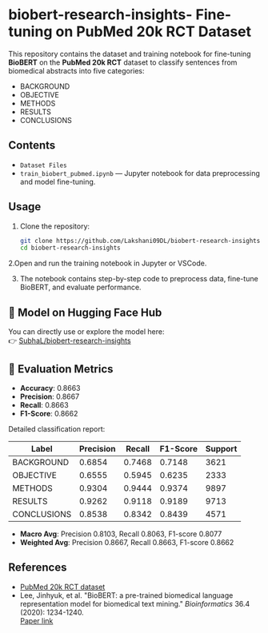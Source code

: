 # biobert-research-insights- Fine-tuning on PubMed 20k RCT Dataset

This repository contains the dataset and training notebook for fine-tuning **BioBERT** on the **PubMed 20k RCT** dataset to classify sentences from biomedical abstracts into five categories:

- BACKGROUND  
- OBJECTIVE  
- METHODS  
- RESULTS  
- CONCLUSIONS  

## Contents

- `Dataset Files`
- `train_biobert_pubmed.ipynb` — Jupyter notebook for data preprocessing and model fine-tuning.

## Usage

1. Clone the repository:

   ```bash
   git clone https://github.com/Lakshani09DL/biobert-research-insights.git
   cd biobert-research-insights

   ```
2.Open and run the training notebook in Jupyter or VSCode.

3. The notebook contains step-by-step code to preprocess data, fine-tune BioBERT, and evaluate performance.

## 🔗 Model on Hugging Face Hub
You can directly use or explore the model here:  
👉 [SubhaL/biobert-research-insights](https://huggingface.co/SubhaL/biobert-research-insights)

## 🧪 Evaluation Metrics

- **Accuracy**: 0.8663
- **Precision**: 0.8667
- **Recall**: 0.8663
- **F1-Score**: 0.8662

Detailed classification report:

| Label       | Precision | Recall | F1-Score | Support |
|-------------|-----------|--------|----------|---------|
| BACKGROUND  | 0.6854    | 0.7468 | 0.7148   | 3621    |
| OBJECTIVE   | 0.6555    | 0.5945 | 0.6235   | 2333    |
| METHODS     | 0.9304    | 0.9444 | 0.9374   | 9897    |
| RESULTS     | 0.9262    | 0.9118 | 0.9189   | 9713    |
| CONCLUSIONS | 0.8538    | 0.8342 | 0.8439   | 4571    |

- **Macro Avg**: Precision 0.8103, Recall 0.8063, F1-score 0.8077  
- **Weighted Avg**: Precision 0.8667, Recall 0.8663, F1-score 0.8662


## References


- [PubMed 20k RCT dataset](https://github.com/Franck-Dernoncourt/pubmed-rct/tree/master/PubMed_20k_RCT) 
- Lee, Jinhyuk, et al. "BioBERT: a pre-trained biomedical language representation model for biomedical text mining." *Bioinformatics* 36.4 (2020): 1234-1240.  
  [Paper link](https://academic.oup.com/bioinformatics/article/36/4/1234/5566506)
